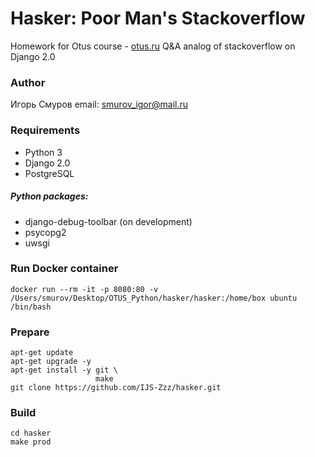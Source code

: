 # Hasker: Poor Man's Stackoverflow
Homework for Otus course - [otus.ru](https://otus.ru/lessons/razrabotchik-python/)
Q&A analog of stackoverflow on Django 2.0

### Author
Игорь Смуров
email: smurov_igor@mail.ru

### Requirements
* Python 3
* Django 2.0
* PostgreSQL

##### Python packages:
* django-debug-toolbar (on development)
* psycopg2
* uwsgi

### Run Docker container
```
docker run --rm -it -p 8080:80 -v /Users/smurov/Desktop/OTUS_Python/hasker/hasker:/home/box ubuntu /bin/bash
```

### Prepare
```
apt-get update
apt-get upgrade -y
apt-get install -y git \
                   make
git clone https://github.com/IJS-Zzz/hasker.git
```

### Build
```
cd hasker
make prod
```